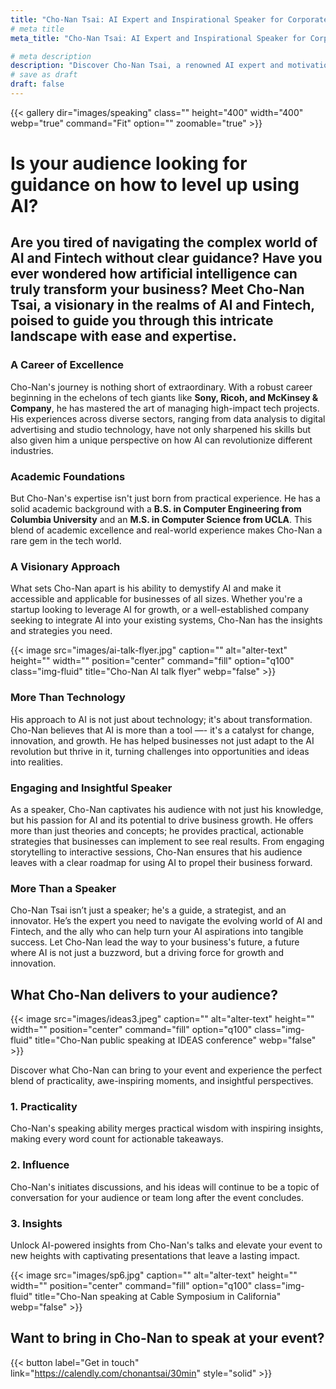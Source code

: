 ```yaml
---
title: "Cho-Nan Tsai: AI Expert and Inspirational Speaker for Corporate Events"
# meta title
meta_title: "Cho-Nan Tsai: AI Expert and Inspirational Speaker for Corporate Events"

# meta description
description: "Discover Cho-Nan Tsai, a renowned AI expert and motivational speaker, ideal for corporate events. Learn how Cho-Nan Tsai's deep understanding of artificial intelligence and its applications can inspire and educate your team. Perfect for keynotes, workshops, and panels, Tsai combines expertise in AI technology with engaging communication skills to transform complex concepts into accessible insights. Book Cho-Nan Tsai for an unforgettable learning experience that will empower and enlighten your corporate audience on the latest AI trends and innovations."
# save as draft
draft: false
---
```

{{< gallery dir="images/speaking" class="" height="400" width="400" webp="true" command="Fit" option="" zoomable="true" >}}

# Is your audience looking for guidance on how to level up using AI?

## **Are you tired of navigating the complex world of AI and Fintech without clear guidance? Have you ever wondered how artificial intelligence can truly transform your business?** Meet Cho-Nan Tsai, a visionary in the realms of AI and Fintech, poised to guide you through this intricate landscape with ease and expertise.

### A Career of Excellence

Cho-Nan's journey is nothing short of extraordinary. With a robust career beginning in the echelons of tech giants like **Sony, Ricoh, and McKinsey & Company**, he has mastered the art of managing high-impact tech projects. His experiences across diverse sectors, ranging from data analysis to digital advertising and studio technology, have not only sharpened his skills but also given him a unique perspective on how AI can revolutionize different industries.

### Academic Foundations

But Cho-Nan's expertise isn't just born from practical experience. He has a solid academic background with a **B.S. in Computer Engineering from Columbia University** and an **M.S. in Computer Science from UCLA**. This blend of academic excellence and real-world experience makes Cho-Nan a rare gem in the tech world.

### A Visionary Approach

What sets Cho-Nan apart is his ability to demystify AI and make it accessible and applicable for businesses of all sizes. Whether you're a startup looking to leverage AI for growth, or a well-established company seeking to integrate AI into your existing systems, Cho-Nan has the insights and strategies you need.

{{< image src="images/ai-talk-flyer.jpg" caption="" alt="alter-text" height="" width="" position="center" command="fill" option="q100" class="img-fluid" title="Cho-Nan AI talk flyer"  webp="false" >}}

### More Than Technology

His approach to AI is not just about technology; it's about transformation. Cho-Nan believes that AI is more than a tool —- it's a catalyst for change, innovation, and growth. He has helped businesses not just adapt to the AI revolution but thrive in it, turning challenges into opportunities and ideas into realities.

### Engaging and Insightful Speaker

As a speaker, Cho-Nan captivates his audience with not just his knowledge, but his passion for AI and its potential to drive business growth. He offers more than just theories and concepts; he provides practical, actionable strategies that businesses can implement to see real results. From engaging storytelling to interactive sessions, Cho-Nan ensures that his audience leaves with a clear roadmap for using AI to propel their business forward.

### More Than a Speaker

Cho-Nan Tsai isn’t just a speaker; he's a guide, a strategist, and an innovator. He’s the expert you need to navigate the evolving world of AI and Fintech, and the ally who can help turn your AI aspirations into tangible success. Let Cho-Nan lead the way to your business's future, a future where AI is not just a buzzword, but a driving force for growth and innovation.

## What Cho-Nan delivers to your audience?

{{< image src="images/ideas3.jpeg" caption="" alt="alter-text" height="" width="" position="center" command="fill" option="q100" class="img-fluid" title="Cho-Nan public speaking at IDEAS conference"  webp="false" >}}

Discover what Cho-Nan can bring to your event and experience the perfect blend of practicality, awe-inspiring moments, and insightful perspectives.

### 1. Practicality

Cho-Nan's speaking ability merges practical wisdom with inspiring insights, making every word count for actionable takeaways. 

### 2. Influence

Cho-Nan's initiates discussions, and his ideas will continue to be a topic of conversation for your audience or team long after the event concludes.

### 3. Insights

Unlock AI-powered insights from Cho-Nan's talks and elevate your event to new heights with captivating presentations that leave a lasting impact.

{{< image src="images/sp6.jpg" caption="" alt="alter-text" height="" width="" position="center" command="fill" option="q100" class="img-fluid" title="Cho-Nan speaking at Cable Symposium in California"  webp="false" >}}

## Want to bring in Cho-Nan to speak at your event?

{{< button label="Get in touch" link="https://calendly.com/chonantsai/30min" style="solid" >}}

